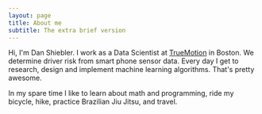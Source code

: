 ```yaml
---
layout: page
title: About me
subtitle: The extra brief version
---
```


Hi, I'm Dan Shiebler. I work as a Data Scientist at [TrueMotion](https://gotruemotion.com/) in Boston. We determine driver risk from smart phone sensor data. Every day I get to research, design and implement machine learning algorithms. That's pretty awesome. 

In my spare time I like to learn about math and programming, ride my bicycle, hike, practice Brazilian Jiu Jitsu, and travel.
